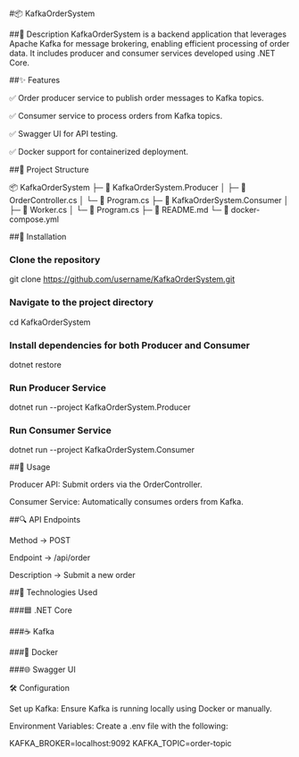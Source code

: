 #📦 KafkaOrderSystem

##🚀 Description
KafkaOrderSystem is a backend application that leverages Apache Kafka for message brokering, enabling efficient processing of order data. It includes producer and consumer services developed using .NET Core.

##✨ Features

✅ Order producer service to publish order messages to Kafka topics.

✅ Consumer service to process orders from Kafka topics.

✅ Swagger UI for API testing.

✅ Docker support for containerized deployment.

##📂 Project Structure

📦 KafkaOrderSystem
├─ 📁 KafkaOrderSystem.Producer
│   ├─ 📄 OrderController.cs
│   └─ 📄 Program.cs
├─ 📁 KafkaOrderSystem.Consumer
│   ├─ 📄 Worker.cs
│   └─ 📄 Program.cs
├─ 📄 README.md
└─ 📄 docker-compose.yml

##🚧 Installation

### Clone the repository
git clone https://github.com/username/KafkaOrderSystem.git

### Navigate to the project directory
cd KafkaOrderSystem

### Install dependencies for both Producer and Consumer
dotnet restore

### Run Producer Service
dotnet run --project KafkaOrderSystem.Producer

### Run Consumer Service
dotnet run --project KafkaOrderSystem.Consumer

##🧪 Usage

Producer API: Submit orders via the OrderController.

Consumer Service: Automatically consumes orders from Kafka.

##🔍 API Endpoints

Method -> POST

Endpoint -> /api/order

Description -> Submit a new order

##🧰 Technologies Used

###🟦 .NET Core

###☕ Kafka

###🐳 Docker

###🌐 Swagger UI

🛠️ Configuration

Set up Kafka: Ensure Kafka is running locally using Docker or manually.

Environment Variables: Create a .env file with the following:

KAFKA_BROKER=localhost:9092
KAFKA_TOPIC=order-topic
